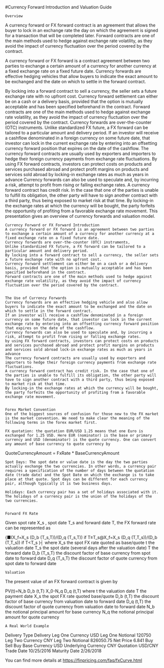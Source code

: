 #Currency Forward Introduction and Valuation Guide


	Overview
A currency forward or FX forward contract is an agreement that allows the buyer to lock in an exchange rate the day on which the agreement is signed for a transaction that will be completed later. Forward contracts are one of the main methods used to hedge against exchange rate volatility, as they avoid the impact of currency fluctuation over the period covered by the contract. 

A currency forward or FX forward is a contract agreement between two parties to exchange a certain amount of a currency for another currency at a fixed exchange rate on a fixed future date. Currency forwards are effective hedging vehicles that allow buyers to indicate the exact amount to be exchanged and the date on which to settle in the forward contract. 

By locking into a forward contract to sell a currency, the seller sets a future exchange rate with no upfront cost. Currency forward settlement can either be on a cash or a delivery basis, provided that the option is mutually acceptable and has been specified beforehand in the contract. Forward contracts are one of the main methods used to hedge against exchange rate volatility, as they avoid the impact of currency fluctuation over the period covered by the contract.
Currency forwards are over-the-counter (OTC) instruments. Unlike standardized FX future, a FX forward can be tailored to a particular amount and delivery period. If an investor will receive a cashflow denominated in a foreign currency on some future date, that investor can lock in the current exchange rate by entering into an offsetting currency forward position that expires on the date of the cashflow. 
The currency forward contracts are usually used by exporters and importers to hedge their foreign currency payments from exchange rate fluctuations.  By using FX forward contracts, investors can protect costs on products and services purchased abroad and protect profit margins on products and services sold abroad by locking-in exchange rates as much as years in advance
Currency forwards can also be used to speculate and, by incurring a risk, attempt to profit from rising or falling exchange rates. A currency forward contract has credit risk. In the case that one of the parties is unable to fulfill its obligation, the other party will have to sign another contract with a third party, thus being exposed to market risk at that time. By locking-in the exchange rates at which the currency will be bought, the party forfeits the opportunity of profiting from a favorable exchange rate movement. This presentation gives an overview of currency forwards and valuation model. 



	Currency Forward or FX Forward Introduction
	A currency forward or FX forward is an agreement between two parties to exchange a certain amount of a currency for another currency at a fixed exchange rate on a fixed future date.
	Currency forwards are over-the-counter (OTC) instruments,
	Unlike standardized FX future, a FX forward can be tailored to a particular amount and delivery period. 
	By locking into a forward contract to sell a currency, the seller sets a future exchange rate with no upfront cost.
	Currency forward settlement can either be on a cash or a delivery basis, provided that the option is mutually acceptable and has been specified beforehand in the contract.
	Forward contracts are one of the main methods used to hedge against exchange rate volatility, as they avoid the impact of currency fluctuation over the period covered by the contract.


	The Use of Currency Forwards
	Currency forwards are an effective hedging vehicle and also allow buyers to indicate the exact amount to be exchanged and the date on which to settle in the forward contract.
	If an investor will receive a cashflow denominated in a foreign currency on some future date, that investor can lock in the current exchange rate by entering into an offsetting currency forward position that expires on the date of the cashflow.
	Currency forwards can also be used to speculate and, by incurring a risk, attempt to profit from rising or falling exchange rates.
	by using FX forward contracts, investors can protect costs on products and services purchased abroad and protect profit margins on products and services sold abroad lock-in exchange rates as much as years in advance
	The currency forward contracts are usually used by exporters and importers to hedge their foreign currency payments from exchange rate fluctuations.
	A currency forward contract has credit risk. In the case that one of the parties is unable to fulfill its obligation, the other party will have to sign another contract with a third party, thus being exposed to market risk at that time.
	By locking-in the exchange rates at which the currency will be bought, the party forfeits the opportunity of profiting from a favorable exchange rate movement. 


	Forex Market Convention
	One of the biggest sources of confusion for those new to the FX market is the market convention. We need to make clear the meaning of the following terms in the forex market first.

	FX quotation: the quotation EUR/USD 1.25 means that one Euro is exchanged for 1.25 USD. Here EUR (nominator) is the base or primary currency and USD (denominator) is the quote currency. One can convert any amount of base currency to quote currency by
QuoteCurrencyAmount = FxRate * BaseCurrencyAmount

	Spot Days: The spot date or value date is the day the two parties actually exchange the two currencies. In other words, a currency pair requires a specification of the number of days between the quotation date (trade date) and the Spot Date on which the exchange is to take place at that quote. Spot days can be different for each currency pair, although typically it is two business days.

	Holidays: Each currency pair has a set of holidays associated with it. The holidays of a currency pair is the union of the holidays of the two currencies.


	Forward FX Rate
Given spot rate X_s , spot date T_s and forward date T, the FX forward rate can be represented as


{■(X_f=X_s  (D_b (T_s,T))/(D_q (T_s,T))                 if  T≥T_s@X_f=X_s  (D_q (T,T_s))/(D_b (T,T_s))                 if  T<T_s )┤
where
	X_s  	the spot FX rate quoted as base/quote
	t 	the valuation date
	T_s 	the spot date (several days after the valuation date)
	T 	the forward date
	D_b (T_s,T) 	the discount factor of base currency from spot date to forward date
	D_q (T_s,T) 	the discount factor of quote currency from spot date to forward date


	

	Valuation


The present value of an FX forward contract is given by

PV(t)=N_b D_b (t,T) X_0-N_q D_q (t,T)
where
	t 	the valuation date
	T 	the payment date
	X_s 	the spot FX rate quoted base/quote
	D_b (t,T) 	the discount factor of base currency from valuation date to forward date
	D_q (t,T) 	the discount factor of quote currency from valuation date to forward date
	N_b 	the notional principal amount for base currency
	N_q 	the notional principal amount for quote currency



	A Real World Example

Delivery Type	Delivery
Leg One Currency	USD
Leg One Notional	120750
Leg Two Currency	CNY
Leg Two Notional	826050.75
Net Price	6.841
Buy Sell	Buy
Base Currency	USD
Underlying Currency	CNY
Quotation	USD/CNY
Trade Date	10/25/2016
Maturity Date	2/26/2018



You can find more details at
https://finpricing.com/faq/fxCurve.html
